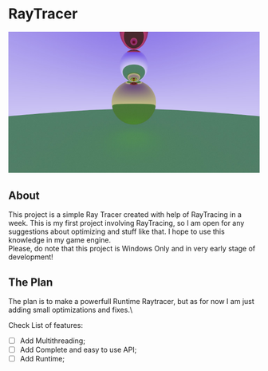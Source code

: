 # RayTracer

![Logo](/Resources/logo.jpg "MarineGEO logo")

## About
This project is a simple Ray Tracer created with help of RayTracing in a week. This is my first project involving RayTracing, 
so I am open for any suggestions about optimizing and stuff like that. I hope to use this knowledge in my game engine.\
Please, do note that this project is Windows Only and in very early stage of development!

## The Plan
The plan is to make a powerfull Runtime Raytracer, but as for now I am just adding small optimizations and fixes.\

Check List of features:
- [ ] Add Multithreading;
- [ ] Add Complete and easy to use API;
- [ ] Add Runtime;
